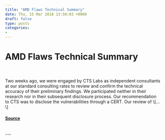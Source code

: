 ```yaml
---
title: "AMD Flaws Technical Summary"
date: Thu, 15 Mar 2018 13:58:03 +0000
draft: false
type: posts
categories: 
- 
---
```

# AMD Flaws Technical Summary

<br/>

<br/>
Two weeks ago, we were engaged by CTS Labs as independent consultants at our standard consulting rates to review and confirm the technical accuracy of their preliminary findings. We participated neither in their research nor in their subsequent disclosure process. Our recommendation to CTS was to disclose the vulnerabilities through a CERT. Our review of \[…\]

#### [Source](https://blog.trailofbits.com/2018/03/15/amd-flaws-technical-summary/)

<br/>
---
